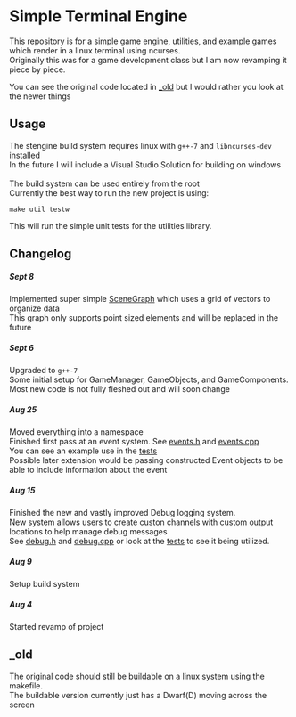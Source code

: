 # Simple Terminal Engine

This repository is for a simple game engine, utilities, and example games which render in a linux terminal using ncurses. <br>
Originally this was for a game development class but I am now revamping it piece by piece. <br>
<!-- [SimpleINI Header](./include/simpleini/simpleini.h) is borrowed from Brodie Thiesfield and the original project can be found [here](https://github.com/brofield/simpleini). <br> -->
You can see the original code located in [_old](./_old) but I would rather you look at the newer things <br> 

## Usage
The stengine build system requires linux with `g++-7` and `libncurses-dev` installed <br>
In the future I will include a Visual Studio Solution for building on windows <br>
<br>
The build system can be used entirely from the root<br>
Currently the best way to run the new project is using:
```
make util testw
````
This will run the simple unit tests for the utilities library.

## Changelog

##### Sept 8
Implemented super simple [SceneGraph](./stengine/include/stengine/fixedgrid.h) which uses a grid of vectors to organize data <br>
This graph only supports point sized elements and will be replaced in the future <br>

##### Sept 6
Upgraded to `g++-7`<br>
Some initial setup for GameManager, GameObjects, and GameComponents. <br>
Most new code is not fully fleshed out and will soon change <br>

##### Aug 25
Moved everything into a namespace <br>
Finished first pass at an event system. See [events.h](./stutil/include/stutil/events.h) and [events.cpp](./stutil/src/events.cpp) <br>
You can see an example use in the [tests](./stutil/test.cpp) <br>
Possible later extension would be passing constructed Event objects to be able to include information about the event <br>

##### Aug 15
Finished the new and vastly improved Debug logging system. <br>
New system allows users to create custon channels with custom output locations to help manage debug messages <br>
See [debug.h](./stutil/include/stutil/debug.h) and [debug.cpp](./stutil/src/debug.cpp) or look at the [tests](./stutil/test.cpp) to see it being utilized.

##### Aug 9
Setup build system

##### Aug 4
Started revamp of project

## _old
The original code should still be buildable on a linux system using the makefile. <br>
The buildable version currently just has a Dwarf(D) moving across the screen
